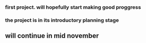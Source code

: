 ### first project. will hopefully start making good proggress
### the project is in its introductory planning stage
## will continue in mid november
